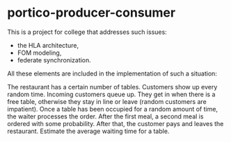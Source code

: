 # portico-producer-consumer
This is a project for college that addresses such issues: 
* the HLA architecture,
* FOM modeling,
* federate synchronization.
  
All these elements are included in the implementation of such a situation:

The restaurant has a certain number of tables. Customers show up every random time.
Incoming customers queue up. They get in when there is a free table, otherwise they stay
in line or leave (random customers are impatient). Once a table has been occupied for
a random amount of time, the waiter processes the order. After the first meal, a second meal
is ordered with some probability. After that, the customer pays and leaves the restaurant.
 Estimate the average waiting time for a table.
